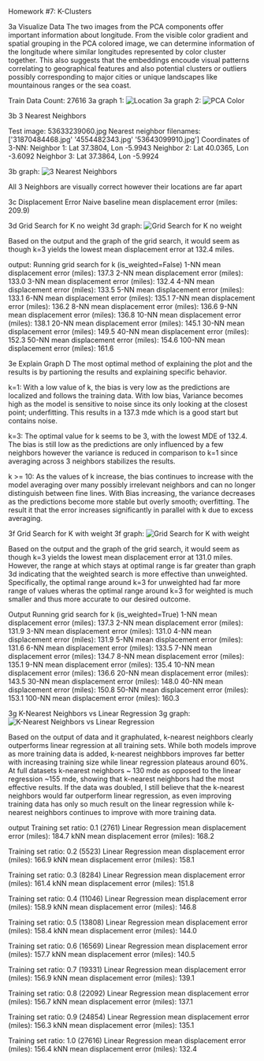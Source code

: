 Homework #7: K-Clusters


3a Visualize Data
The two images from the PCA components offer important information about longitude. From the visible color gradient and spatial grouping in the PCA colored image, we can determine information of the longitude where similar longitudes represented by color cluster together. This also suggests that the embeddings encoude visual patterns correlating to geographical features and also potential clusters or outliers possibly corresponding to major cities or unique landscapes like mountainous ranges or the sea coast.

Train Data Count: 27616
3a graph 1: ![Location](images/image_loco.png)
3a graph 2: ![PCA Color](images/image_pca.png)


3b 3 Nearest Neighbors

Test image: 53633239060.jpg
Nearest neighbor filenames: ['31870484468.jpg' '4554482343.jpg' '53643099910.jpg']
Coordinates of 3-NN:
Neighbor 1: Lat 37.3804, Lon -5.9943
Neighbor 2: Lat 40.0365, Lon -3.6092
Neighbor 3: Lat 37.3864, Lon -5.9924

3b graph: ![3 Nearest Neighbors](images/3b_3nn.png)

All 3 Neighbors are visually correct however their locations are far apart


3c Displacement Error
Naive baseline mean displacement error (miles: 209.9)

3d Grid Search for K no weight
3d graph: ![Grid Search for K no weight](images/3d_noweight.png)

Based on the output and the graph of the grid search, it would seem as though k=3 yields the lowest mean displacement error at 132.4 miles.

output:
Running grid search for k (is_weighted=False)
1-NN mean displacement error (miles): 137.3
2-NN mean displacement error (miles): 133.0
3-NN mean displacement error (miles): 132.4
4-NN mean displacement error (miles): 133.5
5-NN mean displacement error (miles): 133.1
6-NN mean displacement error (miles): 135.1
7-NN mean displacement error (miles): 136.2
8-NN mean displacement error (miles): 136.6
9-NN mean displacement error (miles): 136.8
10-NN mean displacement error (miles): 138.1
20-NN mean displacement error (miles): 145.1
30-NN mean displacement error (miles): 149.5
40-NN mean displacement error (miles): 152.3
50-NN mean displacement error (miles): 154.6
100-NN mean displacement error (miles): 161.6


3e Explain Graph D
The most optimal method of explaining the plot and the results is by partioning the results and explaining specific behavior. 

k=1: With a low value of k, the bias is very low as the predictions are localized and follows the training data. With low bias, Variance becomes high as the model is sensitive to noise since its only looking at the closest point; underfitting. This results in a 137.3 mde which is a good start but contains noise.

k=3: The optimal value for k seems to be 3, with the lowest MDE of 132.4. The bias is still low as the predictions are only influenced by a few neighbors however the variance is reduced in comparison to k=1 since averaging across 3 neighbors stabilizes the results. 

k >= 10: As the values of k increase, the bias continues to increase with the model averaging over many possibly irrelevant neighbors and can no longer distinguish between fine lines. With Bias increasing, the variance decreases as the predictions become more stable but overly smooth; overfitting. The result it that the error increases significantly in parallel with k due to excess averaging.



3f Grid Search for K with weight
3f graph: ![Grid Search for K with weight](images/3f_weight.png)


Based on the output and the graph of the grid search, it would seem as though k=3 yields the lowest mean displacement error at 131.0 miles. However, the range at which stays at optimal range is far greater than graph 3d indicating that the weighted search is more effective than unweighted. Specifically, the optimal range around k=3 for unweighted had far more range of values wheras the optimal range around k=3 for weighted is much smaller and thus more accurate to our desired outcome.


Output
Running grid search for k (is_weighted=True)
1-NN mean displacement error (miles): 137.3
2-NN mean displacement error (miles): 131.9
3-NN mean displacement error (miles): 131.0
4-NN mean displacement error (miles): 131.9
5-NN mean displacement error (miles): 131.6
6-NN mean displacement error (miles): 133.5
7-NN mean displacement error (miles): 134.7
8-NN mean displacement error (miles): 135.1
9-NN mean displacement error (miles): 135.4
10-NN mean displacement error (miles): 136.6
20-NN mean displacement error (miles): 143.5
30-NN mean displacement error (miles): 148.0
40-NN mean displacement error (miles): 150.8
50-NN mean displacement error (miles): 153.1
100-NN mean displacement error (miles): 160.3



3g K-Nearest Neighbors vs Linear Regression
3g graph: ![K-Nearest Neighbors vs Linear Regression](images/3g.png)


Based on the output of data and it graphulated, k-nearest neighbors clearly outperforms linear regression at all training sets. While both models improve as more training data is added, k-nearest neighbbors improves far better with increasing training size while linear regression plateaus around 60%. At full datasets k-nearest neighbors ~ 130 mde as opposed to the linear regression ~155 mde, showing that k-nearest neighbors had the most effective results. If the data was doubled, I still believe that the k-nearest neighbors would far outperform linear regression, as even improving training data has only so much result on the linear regression while k-nearest neighbors continues to improve with more training data.

output
Training set ratio: 0.1 (2761)
Linear Regression mean displacement error (miles): 184.7
kNN mean displacement error (miles): 168.2

Training set ratio: 0.2 (5523)
Linear Regression mean displacement error (miles): 166.9
kNN mean displacement error (miles): 158.1

Training set ratio: 0.3 (8284)
Linear Regression mean displacement error (miles): 161.4
kNN mean displacement error (miles): 151.8

Training set ratio: 0.4 (11046)
Linear Regression mean displacement error (miles): 158.9
kNN mean displacement error (miles): 146.8

Training set ratio: 0.5 (13808)
Linear Regression mean displacement error (miles): 158.4
kNN mean displacement error (miles): 144.0

Training set ratio: 0.6 (16569)
Linear Regression mean displacement error (miles): 157.7
kNN mean displacement error (miles): 140.5

Training set ratio: 0.7 (19331)
Linear Regression mean displacement error (miles): 156.9
kNN mean displacement error (miles): 139.1

Training set ratio: 0.8 (22092)
Linear Regression mean displacement error (miles): 156.7
kNN mean displacement error (miles): 137.1

Training set ratio: 0.9 (24854)
Linear Regression mean displacement error (miles): 156.3
kNN mean displacement error (miles): 135.1

Training set ratio: 1.0 (27616)
Linear Regression mean displacement error (miles): 156.4
kNN mean displacement error (miles): 132.4
